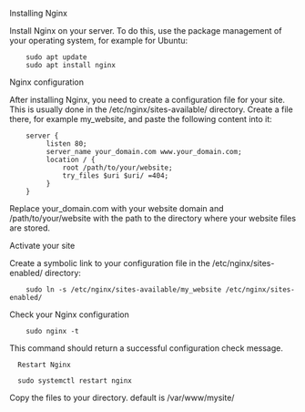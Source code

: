 Installing Nginx

Install Nginx on your server. To do this, use the package management of your operating system, for example for Ubuntu:

        sudo apt update
        sudo apt install nginx

Nginx configuration

After installing Nginx, you need to create a configuration file for your site. This is usually done in the /etc/nginx/sites-available/ directory. Create a file there, for example my_website, and paste the following content into it:

        server {
             listen 80;
             server_name your_domain.com www.your_domain.com;
             location / {
                 root /path/to/your/website;
                 try_files $uri $uri/ =404;
             }
        }
Replace your_domain.com with your website domain and /path/to/your/website with the path to the directory where your website files are stored.

Activate your site

Create a symbolic link to your configuration file in the /etc/nginx/sites-enabled/ directory:

        sudo ln -s /etc/nginx/sites-available/my_website /etc/nginx/sites-enabled/

Check your Nginx configuration

        sudo nginx -t

This command should return a successful configuration check message.

      Restart Nginx

      sudo systemctl restart nginx
      
Copy the files to your directory. default is /var/www/mysite/
